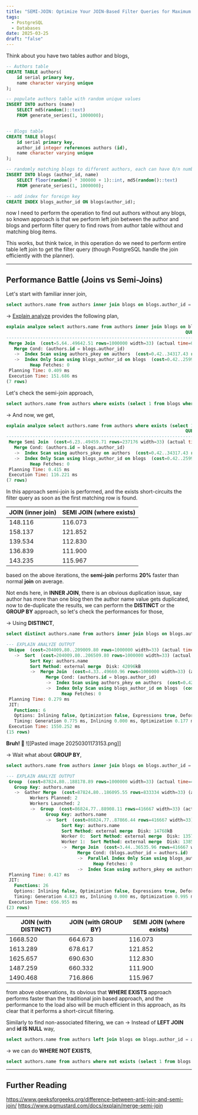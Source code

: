 ```yaml
---
title: "SEMI-JOIN: Optimize Your JOIN-Based Filter Queries for Maximum Performance"
tags:
  - PostgreSQL
  - Databases
date: 2025-03-25
draft: "false"
---
```


Think about you have two tables author and blogs, 
```sql
-- Authors table
CREATE TABLE authors(
	id serial primary key,
	name character varying unique
);

-- populate authors table with random unique values
INSERT INTO authors (name)
    SELECT md5(random()::text)
    FROM generate_series(1, 1000000);


-- Blogs table
CREATE TABLE blogs(
	id serial primary key,
	author_id integer references authors (id),
	name character varying unique
);

-- randomly matching blogs to different authors, each can have 0/n number of blogs associated
INSERT INTO blogs (author_id, name)
	SELECT floor(random() * 300000 + 1)::int, md5(random()::text)
	FROM generate_series(1, 1000000);

-- add index for foreign key
CREATE INDEX blogs_author_id ON blogs(author_id);
```


now I need to perform the operation to find out authors without any blogs, so known approach is that we perform left join between the author and blogs and perform filter query to find rows from author table without and matching blog items.

This works, but think twice, in this operation do we need to perform entire table left join to get the filter query (though PostgreSQL handle the join efficiently with the planner). 

---
## Performance Battle (Joins vs Semi-Joins)

Let's start with familiar inner join,
```sql
select authors.name from authors inner join blogs on blogs.author_id = authors.id;
```

-> [Explain analyze](https://www.postgresql.org/docs/current/sql-explain.html) provides the following plan,
```sql
explain analyze select authors.name from authors inner join blogs on blogs.author_id = authors.id;
                                                                    QUERY PLAN                                                                     
---------------------------------------------------------------------------------------------------------------------------------------------------
 Merge Join  (cost=5.64..49642.51 rows=1000000 width=33) (actual time=0.044..135.106 rows=1000000 loops=1)
   Merge Cond: (authors.id = blogs.author_id)
   ->  Index Scan using authors_pkey on authors  (cost=0.42..34317.43 rows=1000000 width=37) (actual time=0.010..21.355 rows=300000 loops=1)
   ->  Index Only Scan using blogs_author_id on blogs  (cost=0.42..25992.42 rows=1000000 width=4) (actual time=0.031..47.850 rows=1000000 loops=1)
         Heap Fetches: 0
 Planning Time: 0.409 ms
 Execution Time: 151.686 ms
(7 rows)
```

Let's check the semi-join approach,
```sql
select authors.name from authors where exists (select 1 from blogs where blogs.author_id = authors.id);
```

-> And now, we get,
```sql
explain analyze select authors.name from authors where exists (select 1 from blogs where blogs.author_id = authors.id);
                                                                    QUERY PLAN                                                                     
---------------------------------------------------------------------------------------------------------------------------------------------------
 Merge Semi Join  (cost=6.23..49459.71 rows=237176 width=33) (actual time=0.053..111.667 rows=289288 loops=1)
   Merge Cond: (authors.id = blogs.author_id)
   ->  Index Scan using authors_pkey on authors  (cost=0.42..34317.43 rows=1000000 width=37) (actual time=0.009..19.703 rows=300000 loops=1)
   ->  Index Only Scan using blogs_author_id on blogs  (cost=0.42..25992.42 rows=1000000 width=4) (actual time=0.040..44.631 rows=1000000 loops=1)
         Heap Fetches: 0
 Planning Time: 0.415 ms
 Execution Time: 116.221 ms
(7 rows)
```

In this approach semi-join is performed, and the exists short-circuits the filter query as soon as the first matching row is found.

| JOIN (inner join) | SEMI JOIN (where exists) |
| ----------------- | ------------------------ |
| 148.116           | 116.073                  |
| 158.137           | 121.852                  |
| 139.534           | 112.830                  |
| 136.839           | 111.900                  |
| 143.235           | 115.967                  |
based on the above iterations, the **semi-join** performs **20%** faster than normal **join** on average.

Not ends here, in **INNER JOIN**, there is an obvious duplication issue, say author has more than one blog then the author name value gets duplicated, now to de-duplicate the results, we can perform the **DISTINCT** or the **GROUP BY** approach, so let's check the performances for those,

-> Using **DISTINCT**,
```sql
select distinct authors.name from authors inner join blogs on blogs.author_id = authors.id;

--- EXPLAIN ANALYZE OUTPUT
 Unique  (cost=204009.80..209009.80 rows=1000000 width=33) (actual time=1180.678..1540.446 rows=289288 loops=1)
   ->  Sort  (cost=204009.80..206509.80 rows=1000000 width=33) (actual time=1180.676..1480.833 rows=1000000 loops=1)
         Sort Key: authors.name
         Sort Method: external merge  Disk: 42096kB
         ->  Merge Join  (cost=4.33..49660.96 rows=1000000 width=33) (actual time=2.727..142.405 rows=1000000 loops=1)
               Merge Cond: (authors.id = blogs.author_id)
               ->  Index Scan using authors_pkey on authors  (cost=0.42..34317.43 rows=1000000 width=37) (actual time=0.006..23.055 rows=300000 loops=1)
               ->  Index Only Scan using blogs_author_id on blogs  (cost=0.42..25992.42 rows=1000000 width=4) (actual time=0.015..48.093 rows=1000000 loops=1)
                     Heap Fetches: 0
 Planning Time: 0.279 ms
 JIT:
   Functions: 6
   Options: Inlining false, Optimization false, Expressions true, Deforming true
   Timing: Generation 0.775 ms, Inlining 0.000 ms, Optimization 0.177 ms, Emission 2.443 ms, Total 3.396 ms
 Execution Time: 1550.252 ms
(15 rows)
```

**Bruh! 🫢**
![[Pasted image 20250301173153.png]]

-> Wait what about **GROUP BY**,
```sql
select authors.name from authors inner join blogs on blogs.author_id = authors.id group by authors.name;

--- EXPLAIN ANALYZE OUTPUT
 Group  (cost=87824.80..188178.89 rows=1000000 width=33) (actual time=414.521..647.118 rows=289288 loops=1)
   Group Key: authors.name
   ->  Gather Merge  (cost=87824.80..186095.55 rows=833334 width=33) (actual time=414.517..622.721 rows=290229 loops=1)
         Workers Planned: 2
         Workers Launched: 2
         ->  Group  (cost=86824.77..88908.11 rows=416667 width=33) (actual time=394.005..520.693 rows=96743 loops=3)
               Group Key: authors.name
               ->  Sort  (cost=86824.77..87866.44 rows=416667 width=33) (actual time=393.996..499.231 rows=333333 loops=3)
                     Sort Key: authors.name
                     Sort Method: external merge  Disk: 14768kB
                     Worker 0:  Sort Method: external merge  Disk: 13576kB
                     Worker 1:  Sort Method: external merge  Disk: 13856kB
                     ->  Merge Join  (cost=3.44..36535.96 rows=416667 width=33) (actual time=5.821..77.417 rows=333333 loops=3)
                           Merge Cond: (blogs.author_id = authors.id)
                           ->  Parallel Index Only Scan using blogs_author_id on blogs  (cost=0.42..20159.09 rows=416667 width=4) (actual time=0.029..17.542 rows=333333 loops=3)
                                 Heap Fetches: 0
                           ->  Index Scan using authors_pkey on authors  (cost=0.42..34317.43 rows=1000000 width=37) (actual time=0.026..24.040 rows=297278 loops=3)
 Planning Time: 0.417 ms
 JIT:
   Functions: 26
   Options: Inlining false, Optimization false, Expressions true, Deforming true
   Timing: Generation 4.823 ms, Inlining 0.000 ms, Optimization 0.995 ms, Emission 13.016 ms, Total 18.835 ms
 Execution Time: 656.955 ms
(23 rows)
```


| JOIN (with DISTINCT) | JOIN (with GROUP BY) | SEMI JOIN (where exists) |
| -------------------- | -------------------- | ------------------------ |
| 1668.520             | 664.673              | 116.073                  |
| 1613.289             | 678.617              | 121.852                  |
| 1625.657             | 690.630              | 112.830                  |
| 1487.259             | 660.332              | 111.900                  |
| 1490.468             | 716.866              | 115.967                  |

from above observations, its obvious that **WHERE EXISTS** approach performs faster than the traditional join based approach, and the performance to the load also will be much efficient in this approach, as its clear that it performs a short-circuit filtering.

Similarly to find non-associated filtering, we can
-> Instead of **LEFT JOIN** and **id IS NULL** way,
```sql
select authors.name from authors left join blogs on blogs.author_id = authors.id where blogs.id is null;
```
-> we can do **WHERE NOT EXISTS**,
```sql
select authors.name from authors where not exists (select 1 from blogs where blogs.author_id = authors.id);
```

---
## Further Reading

https://www.geeksforgeeks.org/difference-between-anti-join-and-semi-join/
https://www.pgmustard.com/docs/explain/merge-semi-join